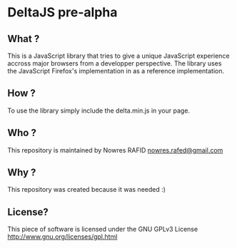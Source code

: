 DeltaJS pre-alpha
====================

What ?
------

This is a JavaScript library that tries to give a unique JavaScript experience accross major browsers from a developper perspective.
The library uses the JavaScript Firefox's implementation in  as a reference implementation.

How ?
-----

To use the library simply include the delta.min.js in your page.

Who ?
-----

This repository is maintained by Nowres RAFID <nowres.rafed@gmail.com>

Why ?
-----

This repository was created because it was needed :)

License?
--------

This piece of software is licensed under the GNU GPLv3 License
http://www.gnu.org/licenses/gpl.html
